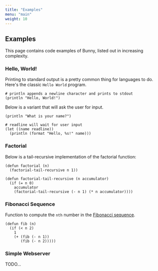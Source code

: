 ```yaml
---
title: "Examples"
menu: "main"
weight: 10
---
```


## Examples

This page contains code examples of Bunny, listed out in increasing complexity.

### Hello, World!

Printing to standard output is a pretty common thing for languages to do. Here's the classic `Hello World` program.

```
# println appends a newline character and prints to stdout
(println "Hello, World!")
```

Below is a variant that will ask the user for input.

```
(println "What is your name?")

# readline will wait for user input
(let ((name readline))
  (println (format "Hello, %s!" name)))
```

### Factorial

Below is a tail-recursive implementation of the factorial function:

```
(defun factorial (n)
  (factorial-tail-recursive n 1))

(defun factorial-tail-recursive (n accumulator)
  (if (= n 0)
    accumulator
	(factorial-tail-recursive (- n 1) (* n accumulator))))
```

### Fibonacci Sequence

Function to compute the `nth` number in the [Fibonacci sequence](https://en.wikipedia.org/wiki/Fibonacci_number).

```
(defun fib (n)
  (if (< n 2)
    1
    (+ (fib (- n 1))
       (fib (- n 2)))))
```

### Simple Webserver

TODO...
